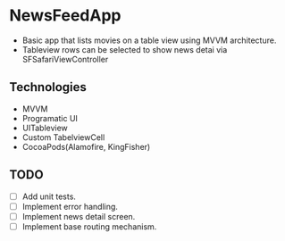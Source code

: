 # NewsFeedApp
- Basic app that lists movies on a table view using MVVM architecture.
- Tableview rows can be selected to show news detai via SFSafariViewController

## Technologies

- MVVM
- Programatic UI
- UITableview
- Custom TabelviewCell
- CocoaPods(Alamofire, KingFisher)

## TODO

- [ ] Add unit tests.
- [ ] Implement error handling.
- [ ] Implement news detail screen.
- [ ] Implement base routing mechanism.
